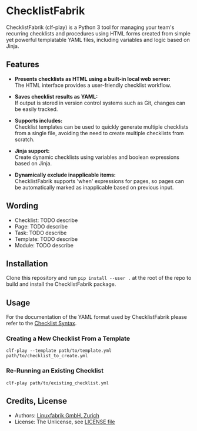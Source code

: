 # ChecklistFabrik

ChecklistFabrik (clf-play) is a Python 3 tool for managing your team's recurring checklists and procedures using HTML forms created from simple yet powerful templatable YAML files, including variables and logic based on Jinja.


## Features

* **Presents checklists as HTML using a built-in local web server:**  
  The HTML interface provides a user-friendly checklist workflow.

* **Saves checklist results as YAML:**  
  If output is stored in version control systems such as Git, changes can be easily tracked.

* **Supports includes:**  
  Checklist templates can be used to quickly generate multiple checklists from a single file, avoiding the need to create multiple checklists from scratch.

* **Jinja support:**  
  Create dynamic checklists using variables and boolean expressions based on Jinja.

* **Dynamically exclude inapplicable items:**  
  ChecklistFabrik supports 'when' expressions for pages, so pages can be automatically marked as inapplicable based on previous input.


## Wording

* Checklist: TODO describe
* Page: TODO describe
* Task: TODO describe
* Template: TODO describe
* Module: TODO describe


## Installation

Clone this repository and run `pip install --user .` at the root of the repo to build and install the ChecklistFabrik package.


## Usage

For the documentation of the YAML format used by ChecklistFabrik please refer to the [Checklist Syntax](docs/checklist_syntax.md).


### Creating a New Checklist From a Template

```shell
clf-play --template path/to/template.yml path/to/checklist_to_create.yml
```


### Re-Running an Existing Checklist

```shell
clf-play path/to/existing_checklist.yml
```


## Credits, License

* Authors: [Linuxfabrik GmbH, Zurich](https://www.linuxfabrik.ch)
* License: The Unlicense, see [LICENSE file](https://unlicense.org/)
